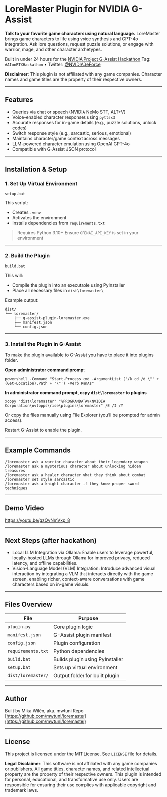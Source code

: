 # LoreMaster Plugin for NVIDIA G-Assist

**Talk to your favorite game characters using natural language.**
LoreMaster brings game characters to life using voice synthesis and GPT-4o integration. Ask lore questions, request puzzle solutions, or engage with warrior, mage, and other character archetypes.

Built in under 24 hours for the [NVIDIA Project G-Assist Hackathon](https://developer.nvidia.com/g-assist-hackathon)
Tag: `#AIonRTXHackathon` • Twitter: [@NVIDIAGeForce](https://twitter.com/NVIDIAGeForce)

**Disclaimer**: This plugin is not affiliated with any game companies. Character names and game titles are the property of their respective owners.

---

## Features
* Queries via chat or speech (NVIDIA NeMo STT, ALT+V)
* Voice-enabled character responses using `pyttsx3`
* Accurate responses for in-game details (e.g., puzzle solutions, unlock codes)
* Switch response style (e.g., sarcastic, serious, emotional)
* Maintains character/game context across messages
* LLM-powered character emulation using OpenAI GPT-4o
* Compatible with G-Assist JSON protocol

---

## Installation & Setup

### 1. Set Up Virtual Environment

```batch
setup.bat
```

This script:

* Creates `.venv`
* Activates the environment
* Installs dependencies from `requirements.txt`

> Requires Python 3.10+
> Ensure `OPENAI_API_KEY` is set in your environment

---

### 2. Build the Plugin

```batch
build.bat
```

This will:

* Compile the plugin into an executable using PyInstaller
* Place all necessary files in `dist\loremaster\`

Example output:

```
dist/
└── loremaster/
    ├── g-assist-plugin-loremaster.exe
    ├── manifest.json
    └── config.json
```

---

### 3. Install the Plugin in G-Assist

To make the plugin available to G-Assist you have to place it into plugins folder.

**Open administrator command prompt**
```text
powershell -Command "Start-Process cmd -ArgumentList ('/k cd /d \"' + (Get-Location).Path + '\"') -Verb RunAs"
```

**In administrator command prompt, copy `dist\loremaster` to plugins**
```text
xcopy "dist\loremaster" "%PROGRAMDATA%\NVIDIA Corporation\nvtopps\rise\plugins\loremaster" /E /I /Y
```

Or copy the files manually using File Explorer (you’ll be prompted for admin access). 

Restart G-Assist to enable the plugin.

---

## Example Commands

```text
/loremaster ask a warrior character about their legendary weapon
/loremaster ask a mysterious character about unlocking hidden treasures
/loremaster ask a healer character what they think about combat
/loremaster set style sarcastic
/loremaster ask a knight character if they know proper sword techniques
```

---

## Demo Video

https://youtu.be/gzQvNmVxp_8

---

## Next Steps (after hackathon)
* Local LLM Integration via Ollama: Enable users to leverage powerful, locally-hosted LLMs through Ollama for improved privacy, reduced latency, and offline capabilities.
* Vision-Language Model (VLM) Integration: Introduce advanced visual interaction by integrating a VLM that interacts directly with the game screen, enabling richer, context-aware conversations with game characters based on in-game visuals.

---

## Files Overview

| File               | Purpose                         |
| ------------------ | ------------------------------- |
| `plugin.py`        | Core plugin logic               |
| `manifest.json`    | G-Assist plugin manifest        |
| `config.json`      | Plugin configuration            |
| `requirements.txt` | Python dependencies             |
| `build.bat`        | Builds plugin using PyInstaller |
| `setup.bat`        | Sets up virtual environment     |
| `dist/loremaster/` | Output folder for built plugin  |

---

## Author

Built by Mika Wilén, aka. mwtuni
Repo: [https://github.com/mwtuni/loremaster](https://github.com/mwtuni/loremaster)

---

## License

This project is licensed under the MIT License. See `LICENSE` file for details.

**Legal Disclaimer**: This software is not affiliated with any game companies or publishers. All game titles, character names, and related intellectual property are the property of their respective owners. This plugin is intended for personal, educational, and transformative use only. Users are responsible for ensuring their use complies with applicable copyright and trademark laws.
